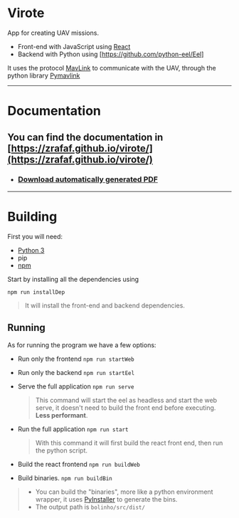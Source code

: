 # Virote

App for creating UAV missions.


* Front-end with JavaScript using [React](https://reactjs.org/)
* Backend with Python using [https://github.com/python-eel/Eel]

It uses the protocol [MavLink](https://mavlink.io/en/) to communicate with the UAV, through the python library [Pymavlink](https://github.com/ArduPilot/pymavlink)

___

# Documentation

## You can find the documentation in [https://zrafaf.github.io/virote/](https://zrafaf.github.io/virote/)

* ### [Download automatically generated PDF](https://github.com/zRafaF/virote/raw/gh-pages/pdf/document.pdf)

___

# Building

First you will need:
* [Python 3](https://www.python.org/)
* pip
* [npm](https://www.npmjs.com/)

Start by installing all the dependencies using

`npm run installDep`

> It will install the front-end and backend dependencies.

## Running

As for running the program we have a few options:

* Run only the frontend `npm run startWeb`

* Run only the backend `npm run startEel`

* Serve the full application `npm run serve`
    > This command will start the eel as headless and start the web serve, it doesn't need to build the front end before executing. **Less performant**.


* Run the full application `npm run start`
    > With this command it will first build the react front end, then run the python script.

* Build the react frontend `npm run buildWeb`

* Build binaries. `npm run buildBin`
> * You can build the "binaries", more like a python environment wrapper, it uses [PyInstaller](https://pyinstaller.org/en/stable/) to generate the bins.
> * The output path is `bolinho/src/dist/`
